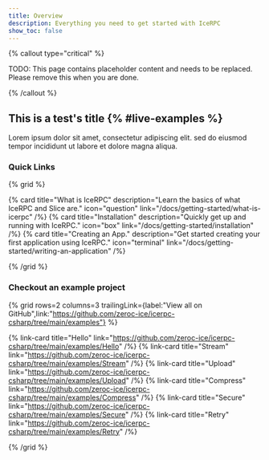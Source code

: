 ```yaml
---
title: Overview
description: Everything you need to get started with IceRPC
show_toc: false
---
```


{% callout type="critical" %}

TODO: This page contains placeholder content and needs to be replaced. Please remove this when you are done.

{% /callout %}

## This is a test's title {% #live-examples %}

Lorem ipsum dolor sit amet, consectetur adipiscing elit.
sed do eiusmod tempor incididunt ut labore et dolore magna aliqua.

### Quick Links

{% grid %}

{% card
   title="What is IceRPC"
   description="Learn the basics of what IceRPC and Slice are."
   icon="question"
   link="/docs/getting-started/what-is-icerpc" /%}
{% card
   title="Installation"
   description="Quickly get up and running with IceRPC."
   icon="box"
   link="/docs/getting-started/installation" /%}
{% card
   title="Creating an App."
   description="Get started creating your first application using IceRPC."
   icon="terminal"
   link="/docs/getting-started/writing-an-application" /%}

{% /grid %}

### Checkout an example project

{% grid
   rows=2
   columns=3
   trailingLink={label:"View all on GitHub",link:"https://github.com/zeroc-ice/icerpc-csharp/tree/main/examples"} %}

{% link-card title="Hello" link="https://github.com/zeroc-ice/icerpc-csharp/tree/main/examples/Hello" /%}
{% link-card title="Stream" link="https://github.com/zeroc-ice/icerpc-csharp/tree/main/examples/Stream" /%}
{% link-card title="Upload" link="https://github.com/zeroc-ice/icerpc-csharp/tree/main/examples/Upload" /%}
{% link-card title="Compress" link="https://github.com/zeroc-ice/icerpc-csharp/tree/main/examples/Compress" /%}
{% link-card title="Secure" link="https://github.com/zeroc-ice/icerpc-csharp/tree/main/examples/Secure" /%}
{% link-card title="Retry" link="https://github.com/zeroc-ice/icerpc-csharp/tree/main/examples/Retry" /%}

{% /grid %}
